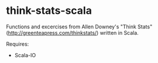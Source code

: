 think-stats-scala
=================

Functions and excercises from Allen Downey's "Think Stats" (http://greenteapress.com/thinkstats/) written in Scala.

Requires:
* Scala-IO
